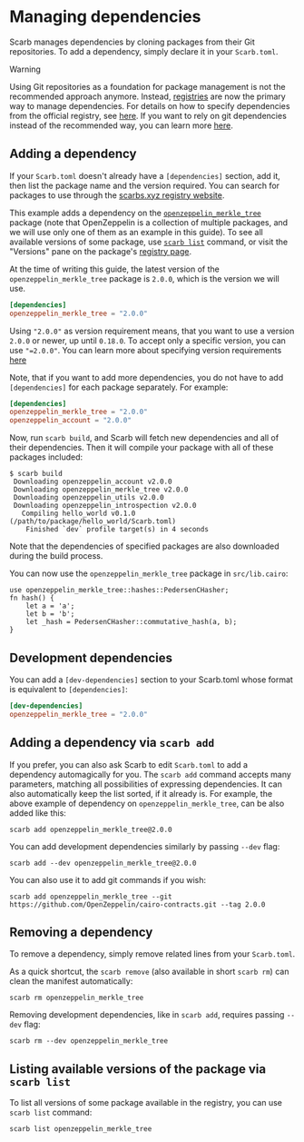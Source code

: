 # Managing dependencies

Scarb manages dependencies by cloning packages from their Git repositories.
To add a dependency, simply declare it in your `Scarb.toml`.

> [!WARNING]
> Using Git repositories as a foundation for package management is not the recommended approach anymore.
> Instead, [registries](../registries/overview.md) are now the primary way to manage dependencies.
> For details on how to specify dependencies from the official registry,
> see [here](../reference/specifying-dependencies#specifying-dependencies-from-official-registry).
> If you want to rely on git dependencies instead of the recommended way, you can learn more
> [here](../reference/specifying-dependencies#specifying-dependencies-from-git-repositories).

## Adding a dependency

If your `Scarb.toml` doesn't already have a `[dependencies]` section, add it, then list the package name and the version
required.
You can search for packages to use through the [scarbs.xyz registry website](https://scarbs.xyz/).

This example adds a dependency on the [`openzeppelin_merkle_tree`](https://github.com/OpenZeppelin/cairo-contracts)
package (note that OpenZeppelin is a collection of multiple packages, and we will use only one of them as an example in this guide).
To see all available versions of some package, use [`scarb list`](#listing-available-versions-of-the-package) command, or visit the "Versions" pane on the package's [registry page](https://scarbs.xyz/packages/openzeppelin_merkle_tree).

At the time of writing this guide, the latest version of the `openzeppelin_merkle_tree` package is `2.0.0`, which is the version we will use.

```toml
[dependencies]
openzeppelin_merkle_tree = "2.0.0"
```

Using `"2.0.0"` as version requirement means, that you want to use a version `2.0.0` or newer, up until `0.18.0`. To
accept only a specific version, you can use `"=2.0.0"`. You can learn more about specifying version
requirements [here](../reference/specifying-dependencies#version-requirements)

Note, that if you want to add more dependencies, you do not have to add `[dependencies]` for each package separately.
For example:

```toml
[dependencies]
openzeppelin_merkle_tree = "2.0.0"
openzeppelin_account = "2.0.0"
```

Now, run `scarb build`, and Scarb will fetch new dependencies and all of their dependencies.
Then it will compile your package with all of these packages included:

```shell
$ scarb build
 Downloading openzeppelin_account v2.0.0
 Downloading openzeppelin_merkle_tree v2.0.0
 Downloading openzeppelin_utils v2.0.0
 Downloading openzeppelin_introspection v2.0.0
   Compiling hello_world v0.1.0 (/path/to/package/hello_world/Scarb.toml)
    Finished `dev` profile target(s) in 4 seconds
```

Note that the dependencies of specified packages are also downloaded during the build process.

You can now use the `openzeppelin_merkle_tree` package in `src/lib.cairo`:

```cairo
use openzeppelin_merkle_tree::hashes::PedersenCHasher;
fn hash() {
    let a = 'a';
    let b = 'b';
    let _hash = PedersenCHasher::commutative_hash(a, b);
}
```

## Development dependencies

You can add a `[dev-dependencies]` section to your Scarb.toml whose format is equivalent to `[dependencies]`:

```toml
[dev-dependencies]
openzeppelin_merkle_tree = "2.0.0"
```

## Adding a dependency via `scarb add`

If you prefer, you can also ask Scarb to edit `Scarb.toml` to add a dependency automagically for you.
The `scarb add` command accepts many parameters, matching all possibilities of expressing dependencies.
It can also automatically keep the list sorted, if it already is.
For example, the above example of dependency on `openzeppelin_merkle_tree`, can be also added like this:

```shell
scarb add openzeppelin_merkle_tree@2.0.0
```

You can add development dependencies similarly by passing `--dev` flag:

```shell
scarb add --dev openzeppelin_merkle_tree@2.0.0
```

You can also use it to add git commands if you wish:

```shell
scarb add openzeppelin_merkle_tree --git https://github.com/OpenZeppelin/cairo-contracts.git --tag 2.0.0
```

## Removing a dependency

To remove a dependency, simply remove related lines from your `Scarb.toml`.

As a quick shortcut, the `scarb remove` (also available in short `scarb rm`) can clean the manifest automatically:

```shell
scarb rm openzeppelin_merkle_tree
```

Removing development dependencies, like in `scarb add`, requires passing `--dev` flag:

```shell
scarb rm --dev openzeppelin_merkle_tree
```

## Listing available versions of the package via `scarb list`

To list all versions of some package available in the registry, you can use `scarb list` command:

```shell
scarb list openzeppelin_merkle_tree
```
